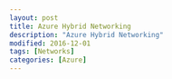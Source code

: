 ```yaml
---
layout: post
title: Azure Hybrid Networking
description: "Azure Hybrid Networking"
modified: 2016-12-01
tags: [Networks]
categories: [Azure]
---
```

